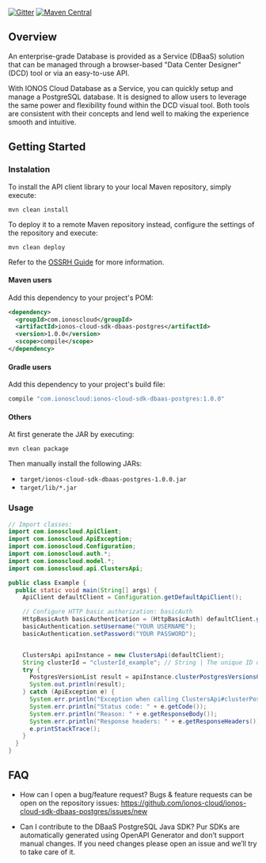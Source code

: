 [![Gitter](https://img.shields.io/gitter/room/ionos-cloud/sdk-general)](https://gitter.im/ionos-cloud/sdk-general)
[![Maven Central](https://maven-badges.herokuapp.com/maven-central/com.ionoscloud/ionos-cloud-sdk-dbaas-postgres/badge.svg?style=plastic)](https://mvnrepository.com/artifact/com.ionoscloud/ionos-cloud-sdk-dbaas-postgres)

## Overview

An enterprise-grade Database is provided as a Service (DBaaS) solution that can be managed through a browser-based "Data Center Designer" (DCD) tool or via an easy-to-use API.

With IONOS Cloud Database as a Service, you can quickly setup and manage a PostgreSQL database. It is designed to allow users to leverage the same power and flexibility found within the DCD visual tool. Both tools are consistent with their concepts and lend well to making the experience smooth and intuitive.


## Getting Started

### Instalation

To install the API client library to your local Maven repository, simply execute:

```shell
mvn clean install
```

To deploy it to a remote Maven repository instead, configure the settings of the repository and execute:

```shell
mvn clean deploy
```

Refer to the [OSSRH Guide](http://central.sonatype.org/pages/ossrh-guide.html) for more information.

#### Maven users

Add this dependency to your project's POM:

```xml
<dependency>
  <groupId>com.ionoscloud</groupId>
  <artifactId>ionos-cloud-sdk-dbaas-postgres</artifactId>
  <version>1.0.0</version>
  <scope>compile</scope>
</dependency>
```

#### Gradle users

Add this dependency to your project's build file:

```groovy
compile "com.ionoscloud:ionos-cloud-sdk-dbaas-postgres:1.0.0"
```

#### Others

At first generate the JAR by executing:

```shell
mvn clean package
```

Then manually install the following JARs:

* `target/ionos-cloud-sdk-dbaas-postgres-1.0.0.jar`
* `target/lib/*.jar`


### Usage

```java
// Import classes:
import com.ionoscloud.ApiClient;
import com.ionoscloud.ApiException;
import com.ionoscloud.Configuration;
import com.ionoscloud.auth.*;
import com.ionoscloud.model.*;
import com.ionoscloud.api.ClustersApi;

public class Example {
  public static void main(String[] args) {
    ApiClient defaultClient = Configuration.getDefaultApiClient();

    // Configure HTTP basic authorization: basicAuth
    HttpBasicAuth basicAuthentication = (HttpBasicAuth) defaultClient.getAuthentication("basicAuth");
    basicAuthentication.setUsername("YOUR USERNAME");
    basicAuthentication.setPassword("YOUR PASSWORD");


    ClustersApi apiInstance = new ClustersApi(defaultClient);
    String clusterId = "clusterId_example"; // String | The unique ID of the cluster.
    try {
      PostgresVersionList result = apiInstance.clusterPostgresVersionsGet(clusterId);
      System.out.println(result);
    } catch (ApiException e) {
      System.err.println("Exception when calling ClustersApi#clusterPostgresVersionsGet");
      System.err.println("Status code: " + e.getCode());
      System.err.println("Reason: " + e.getResponseBody());
      System.err.println("Response headers: " + e.getResponseHeaders());
      e.printStackTrace();
    }
  }
}
```

## FAQ

 - How can I open a bug/feature request?
	Bugs & feature requests can be open on the repository issues: https://github.com/ionos-cloud/ionos-cloud-sdk-dbaas-postgres/issues/new

 - Can I contribute to the DBaaS PostgreSQL Java SDK?
    Pur SDKs are automatically generated using OpenAPI Generator and don’t support manual changes. If you need changes please open an issue and we’ll try to take care of it.
